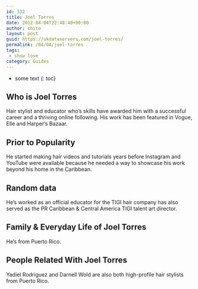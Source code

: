 ```yaml
---
id: 332
title: Joel Torres
date: 2012-04-04T22:48:40+00:00
author: chito
layout: post
guid: https://ukdataservers.com/joel-torres/
permalink: /04/04/joel-torres
tags:
 - show love
category: Guides
---
```


* some text
{: toc}


## Who is  Joel Torres
                  
                  
                  
Hair stylist and educator who&#8217;s skills have awarded him with a successful career and a thriving online following. His work has been featured in Vogue, Elle and Harper&#8217;s Bazaar.
                  
                
                
                
## Prior to Popularity 
                  
                  
                  
He started making hair videos and tutorials years before Instagram and YouTube were available because he needed a way to showcase his work beyond his home in the Caribbean. 
                  
                
                
                
## Random data 
                  
                  
                  
He&#8217;s worked as an official educator for the TIGI hair company has also served as the PR Caribbean & Central America TIGI talent art director.
                  
                
                
                
## Family & Everyday Life of Joel Torres
                  
                  
                  
He&#8217;s from Puerto Rico.
                  
                
                
                
## People Related With  Joel Torres
                  
                  
                  
Yadiel Rodriguez and Darnell Wold are also both high-profile hair stylists from Puerto Rico.
                  
                
              
            
          
          
          
    
    
  
